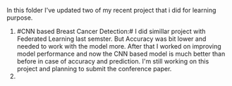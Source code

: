 In this folder I've updated two of my recent project that i did for learning purpose.
1. #CNN based Breast Cancer Detection:# I did simillar project with Federated Learning last semster. But Accuracy was bit lower and needed to work with the model more. After that I worked on improving model performance and now the CNN based model is much better than before in case of accuracy and prediction. I'm still working on this project and planning to submit the conference paper.
2. 
   

